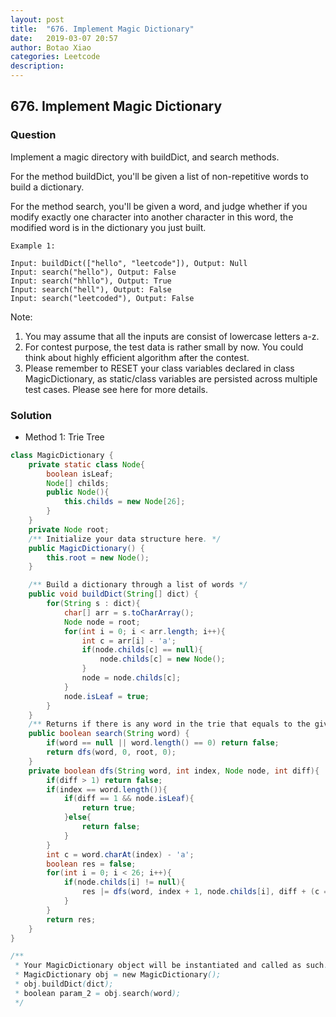 ```yaml
---
layout: post
title:  "676. Implement Magic Dictionary"
date:   2019-03-07 20:57
author: Botao Xiao
categories: Leetcode
description:
---
```

## 676. Implement Magic Dictionary

### Question
Implement a magic directory with buildDict, and search methods.

For the method buildDict, you'll be given a list of non-repetitive words to build a dictionary.

For the method search, you'll be given a word, and judge whether if you modify exactly one character into another character in this word, the modified word is in the dictionary you just built.

```
Example 1:

Input: buildDict(["hello", "leetcode"]), Output: Null
Input: search("hello"), Output: False
Input: search("hhllo"), Output: True
Input: search("hell"), Output: False
Input: search("leetcoded"), Output: False
```

Note:
1. You may assume that all the inputs are consist of lowercase letters a-z.
2. For contest purpose, the test data is rather small by now. You could think about highly efficient algorithm after the contest.
3. Please remember to RESET your class variables declared in class MagicDictionary, as static/class variables are persisted across multiple test cases. Please see here for more details.

### Solution
* Method 1: Trie Tree

```Java
class MagicDictionary {
    private static class Node{
        boolean isLeaf;
        Node[] childs;
        public Node(){
            this.childs = new Node[26];
        }
    }
    private Node root;
    /** Initialize your data structure here. */
    public MagicDictionary() {
        this.root = new Node();
    }

    /** Build a dictionary through a list of words */
    public void buildDict(String[] dict) {
        for(String s : dict){
            char[] arr = s.toCharArray();
            Node node = root;
            for(int i = 0; i < arr.length; i++){
                int c = arr[i] - 'a';
                if(node.childs[c] == null){
                    node.childs[c] = new Node();
                }
                node = node.childs[c];
            }
            node.isLeaf = true;
        }
    }
    /** Returns if there is any word in the trie that equals to the given word after modifying exactly one character */
    public boolean search(String word) {
        if(word == null || word.length() == 0) return false;
        return dfs(word, 0, root, 0);
    }
    private boolean dfs(String word, int index, Node node, int diff){
        if(diff > 1) return false;
        if(index == word.length()){
            if(diff == 1 && node.isLeaf){
                return true;
            }else{
                return false;
            }
        }
        int c = word.charAt(index) - 'a';
        boolean res = false;
        for(int i = 0; i < 26; i++){
            if(node.childs[i] != null){
                res |= dfs(word, index + 1, node.childs[i], diff + (c == i ? 0: 1));
            }
        }
        return res;
    }
}

/**
 * Your MagicDictionary object will be instantiated and called as such:
 * MagicDictionary obj = new MagicDictionary();
 * obj.buildDict(dict);
 * boolean param_2 = obj.search(word);
 */
```
